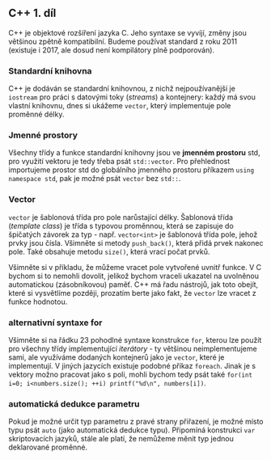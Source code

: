 ## C++ 1. díl

C++ je objektové rozšíření jazyka C. Jeho syntaxe se vyvíjí, změny jsou většinou zpětně kompatibilní. Budeme používat standard z roku 2011 (existuje i 2017, ale dosud není kompilátory plně podporován).

### Standardní knihovna

C++ je dodáván se standardní knihovnou, z nichž nejpoužívanější je `iostream` pro práci s datovými toky (*streams*) a kontejnery: každý má svou vlastní knihovnu, dnes si ukážeme `vector`, který implementuje pole proměnné délky.

### Jmenné prostory

Všechny třídy a funkce standardní knihovny jsou ve **jmenném prostoru** std, pro využití vektoru je tedy třeba psát `std::vector`. Pro přehlednost importujeme prostor std do globálního jmenného prostoru příkazem `using namespace std`, pak je možné psát `vector` bez `std::`.

### Vector

`vector` je šablonová třída pro pole narůstající délky. Šablonová třída (*template class*) je třída s typovou proměnnou, která se zapisuje do špičatých závorek za typ - např. `vector<int>` je šablonová třída pole, jehož prvky jsou čísla. Všimněte si metody `push_back()`, která přidá prvek nakonec pole. Také obsahuje metodu `size()`, která vrací počat prvků.

Všimněte si v příkladu, že můžeme vracet pole vytvořené uvnitř funkce. V C bychom si to nemohli dovolit, jelikož bychom vraceli ukazatel na uvolněnou automatickou (zásobníkovou) paměť. C++ má řadu nástrojů, jak toto obejít, které si vysvětlíme později, prozatím berte jako fakt, že `vector` lze vracet z funkce hodnotou.

### alternativní syntaxe for

Všimněte si na řádku 23 pohodlné syntaxe konstrukce `for`, kterou lze použít pro všechny třídy implementující *iterátory* - ty většinou neimplementujeme sami, ale využíváme dodaných kontejnerů jako je `vector`, které je implementují. V jiných jazycích existuje podobné příkaz `foreach`. Jinak je s vektory možno pracovat jako s poli, mohli bychom tedy psát také `for(int i=0; i<numbers.size(); ++i) printf("%d\n", numbers[i])`.

### automatická dedukce parametru

Pokud je možné určit typ parametru z pravé strany přiřazení, je možné místo typu psát `auto` (jako automatická dedukce typu). Připomíná konstrukci `var` skriptovacích jazyků, stále ale platí, že nemůžeme měnit typ jednou deklarované proměnné.